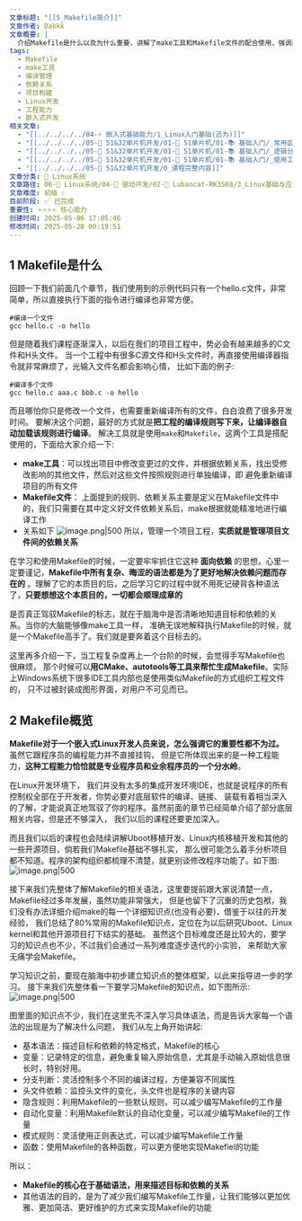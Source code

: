 ```yaml
---
文章标题: "[[5_Makefile简介]]"
文章作者: Dakkk
文章概要: |
  介绍Makefile是什么以及为什么重要，讲解了make工具和Makefile文件的配合使用，强调面向依赖的核心思想，并概览了学习Makefile的主要知识点框架。
tags:
  - Makefile
  - make工具
  - 编译管理
  - 依赖关系
  - 项目构建
  - Linux开发
  - 工程能力
  - 嵌入式开发
相关文章:
  - "[[../../../../04-⚡ 嵌入式基础能力/1_Linux入门基础(迅为)]]"
  - "[[../../../../05-🔧 51&32单片机开发/01-🎯 51单片机/01-📚 基础入门/_常用函数]]"
  - "[[../../../../05-🔧 51&32单片机开发/01-🎯 51单片机/01-📚 基础入门/_逻辑分析仪的安装]]"
  - "[[../../../../05-🔧 51&32单片机开发/01-🎯 51单片机/01-📚 基础入门/_使用工具的软件驱动]]"
  - "[[../../../../05-🔧 51&32单片机开发/0_课程完整内容]]"
文章分类: 🐧 Linux系统
文章路径: 06-🐧 Linux系统/04-🔌 驱动开发/02-💾 Lubancat-RK3568/3_Linux基础与应用开发实战/2_使用板卡开发C程序/5_Makefile简介.md
文章难度: 初级 💧
目前阶段: ✅ 已完成
重要性: ⭐⭐⭐⭐ 核心能力
创建时间: 2025-05-06 17:05:46
修改时间: 2025-05-28 00:19:51
---
```


## 1 Makefile是什么

回顾一下我们前面几个章节，我们使用到的示例代码只有一个hello.c文件，非常简单，所以直接执行下面的指令进行编译也非常方便。
```shell
#编译一个文件
gcc hello.c -o hello
```

但是随着我们课程逐渐深入，以后在我们的项目工程中，势必会有越来越多的C文件和H头文件。 当一个工程中有很多C源文件和H头文件时，再直接使用编译器指令就非常麻烦了，光输入文件名都会影响心情， 比如下面的例子:
```shell
#编译多个文件
gcc hello.c aaa.c bbb.c -o hello
```

而且哪怕你只是修改一个文件，也需要重新编译所有的文件，白白浪费了很多开发时间。 要解决这个问题，最好的方式就是**把工程的编译规则写下来，让编译器自动加载该规则进行编译**。 解决工具就是使用`make`和`Makefile`，这两个工具是搭配使用的，下面给大家介绍一下:

- **make工具**：可以找出项目中修改变更过的文件，并根据依赖关系，找出受修改影响的其他文件，然后对这些文件按照规则进行单独编译，即 避免重新编译项目的所有文件
- **Makefile文件**： 上面提到的规则、依赖关系主要是定义在Makefile文件中的，我们只需要在其中定义好文件依赖关系后，make根据就能精准地进行编译工作
- 关系如下
  ![image.png|500](https://my-obsidian-image.oss-cn-guangzhou.aliyuncs.com/2025/05/05982aca81b81520d1280b7d525b02c6.png)
所以，管理一个项目工程，**实质就是管理项目文件间的依赖关系**

在学习和使用Makefile的时候，一定要牢牢抓住它这种 **面向依赖** 的思想，心里一定要谨记，**Makefile中所有复杂、晦涩的语法都是为了更好地解决依赖问题而存在的** 。理解了它的本质目的后，之后学习它的过程中就不用死记硬背各种语法了，**只要想想这个本质目的，一切都会顺理成章的**

是否真正驾驭Makefile的标志，就在于脑海中是否清晰地知道目标和依赖的关系。当你的大脑能够像make工具一样， 准确无误地解释执行Makefile的时候，就是一个Makefile高手了。我们就是要奔着这个目标去的。

这里再多介绍一下，当工程复杂度再上一个台阶的时候，会觉得手写Makefile也很麻烦， 那个时候可以**用CMake、autotools等工具来帮忙生成Makefile**。实际上Windows系统下很多IDE工具内部也是使用类似Makefile的方式组织工程文件的， 只不过被封装成图形界面，对用户不可见而已。
## 2 Makefile概览

**Makefile对于一个嵌入式Linux开发人员来说，怎么强调它的重要性都不为过。** 虽然它跟程序员的编程能力并不直接挂钩， 但是它所体现出来的是一种工程能力，**这种工程能力恰恰就是专业程序员和业余程序员的一个分水岭**。

在Linux开发环境下， 我们并没有太多的集成开发环境IDE，也就是说程序的所有控制权全部在于开发者，你势必要对底层软件的编译、链接、 装载有着相当深入的了解，才能说真正地驾驭了你的程序。虽然前面的章节已经简单介绍了部分底层相关内容，但是还不够深入， 我们以后的课程还要更加深入。

而且我们以后的课程也会陆续讲解Uboot移植开发、Linux内核移植开发和其他的一些开源项目，倘若我们Makefile基础不够扎实， 那么很可能怎么着手分析项目都不知道。程序的架构组织都梳理不清楚，就更别谈修改程序功能了。如下图:
![image.png|500](https://my-obsidian-image.oss-cn-guangzhou.aliyuncs.com/2025/05/911a959a407af7e4cad244520030f253.png)

接下来我们先整体了解Makefile的相关语法，这里要提前跟大家说清楚一点，Makefile经过多年发展，虽然功能非常强大， 但是也留下了沉重的历史包袱，我们没有办法详细介绍make的每一个详细知识点(也没有必要)，借鉴于以往的开发经验， 我们总结了80%常用的Makefile知识点，定位在为以后研究Uboot、Linux kernel和其他开源项目打下结实的基础。 虽然这个目标难度还是比较大的，要学习的知识点也不少，不过我们会通过一系列难度逐步迭代的小实验， 来帮助大家无痛学会Makefile。

学习知识之前，要现在脑海中初步建立知识点的整体框架，以此来指导进一步的学习。 接下来我们先整体看一下要学习Makefile的知识点，如下图所示:
![image.png|500](https://my-obsidian-image.oss-cn-guangzhou.aliyuncs.com/2025/05/b8a3891e9f0b1889972fbe7e23c6c461.png)

图里面的知识点不少，我们在这里先不深入学习具体语法，而是告诉大家每一个语法的出现是为了解决什么问题， 我们从左上角开始讲起:
- 基本语法：描述目标和依赖的特定格式，Makefile的核心
- 变量：记录特定的信息，避免重复输入原始信息，尤其是手动输入原始信息很长时，特别好用。
- 分支判断：灵活控制多个不同的编译过程，方便兼容不同属性
- 头文件依赖：监控头文件的变化，头文件也是程序的关键内容
- 隐含规则：利用Makefile的一些默认规则，可以减少编写Makefile的工作量
- 自动化变量：利用Makefile默认的自动化变量，可以减少编写Makefile的工作量
- 模式规则：灵活使用正则表达式，可以减少编写Makefile工作量
- 函数：使用Makefile的各种函数，可以更方便地实现Makefiel的功能

所以：
- **Makefile的核心在于基础语法，用来描述目标和依赖的关系**
- 其他语法的目的，是为了减少我们编写Makefile工作量，让我们能够以更加优雅、更加简洁、更好维护的方式来实现Makefile的功能